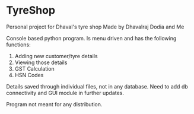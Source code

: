 # TyreShop
Personal project for Dhaval's tyre shop
Made by Dhavalraj Dodia and Me

Console based python program.
Is menu driven and has the following functions:
1. Adding new customer/tyre details
2. Viewing those details
3. GST Calculation
4. HSN Codes

Details saved through individual files, not in any database.
Need to add db connectivity and GUI module in further updates.

Program not meant for any distribution.
